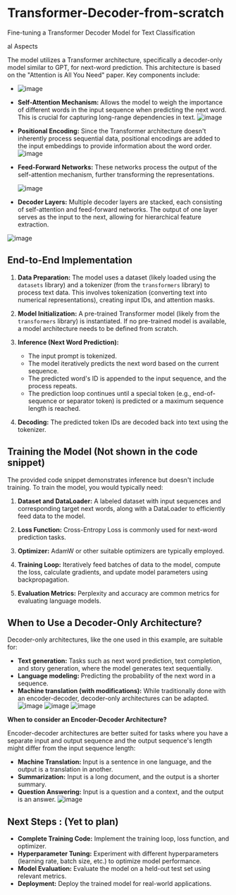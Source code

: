 # Transformer-Decoder-from-scratch
Fine-tuning a Transformer Decoder Model for Text Classification


al Aspects

The model utilizes a Transformer architecture, specifically a decoder-only model similar to GPT, for next-word prediction.  This architecture is based on the "Attention is All You Need" paper.  Key components include:

* ![image](https://github.com/user-attachments/assets/34ad8885-a661-4fd1-ad4c-29da1169da0a)
  
* **Self-Attention Mechanism:**  Allows the model to weigh the importance of different words in the input sequence when predicting the next word. This is crucial for capturing long-range dependencies in text.
  ![image](https://github.com/user-attachments/assets/d9fcb175-b8bf-48b4-86bc-9a820f7565b5)
  

* **Positional Encoding:**  Since the Transformer architecture doesn't inherently process sequential data, positional encodings are added to the input embeddings to provide information about the word order.
  ![image](https://github.com/user-attachments/assets/35ccd471-37c7-468b-bffe-a5c03cd3e140)

* **Feed-Forward Networks:**  These networks process the output of the self-attention mechanism, further transforming the representations.

  ![image](https://github.com/user-attachments/assets/58f7d413-849c-4826-a1c0-c3b050f77337)

* **Decoder Layers:**  Multiple decoder layers are stacked, each consisting of self-attention and feed-forward networks.  The output of one layer serves as the input to the next, allowing for hierarchical feature extraction.

![image](https://github.com/user-attachments/assets/b462ea53-0271-4e63-8150-a225e13c9751)


## End-to-End Implementation

1. **Data Preparation:** The model uses a dataset (likely loaded using the `datasets` library) and a tokenizer (from the `transformers` library) to process text data. This involves tokenization (converting text into numerical representations), creating input IDs, and attention masks.

2. **Model Initialization:**  A pre-trained Transformer model (likely from the `transformers` library) is instantiated.  If no pre-trained model is available, a model architecture needs to be defined from scratch.

3. **Inference (Next Word Prediction):**
   - The input prompt is tokenized.
   - The model iteratively predicts the next word based on the current sequence.
   - The predicted word's ID is appended to the input sequence, and the process repeats.
   - The prediction loop continues until a special token (e.g., end-of-sequence or separator token) is predicted or a maximum sequence length is reached.


4. **Decoding:** The predicted token IDs are decoded back into text using the tokenizer.

## Training the Model (Not shown in the code snippet)

The provided code snippet demonstrates inference but doesn't include training.  To train the model, you would typically need:

1. **Dataset and DataLoader:** A labeled dataset with input sequences and corresponding target next words, along with a DataLoader to efficiently feed data to the model.

2. **Loss Function:**  Cross-Entropy Loss is commonly used for next-word prediction tasks.

3. **Optimizer:**  AdamW or other suitable optimizers are typically employed.

4. **Training Loop:** Iteratively feed batches of data to the model, compute the loss, calculate gradients, and update model parameters using backpropagation.

5. **Evaluation Metrics:**  Perplexity and accuracy are common metrics for evaluating language models.

## When to Use a Decoder-Only Architecture?

Decoder-only architectures, like the one used in this example, are suitable for:

* **Text generation:**  Tasks such as next word prediction, text completion, and story generation, where the model generates text sequentially.
* **Language modeling:** Predicting the probability of the next word in a sequence.
* **Machine translation (with modifications):** While traditionally done with an encoder-decoder, decoder-only architectures can be adapted.
![image](https://github.com/user-attachments/assets/0f45e62b-8b1b-4ca2-addb-3c91ac1b7624)  ![image](https://github.com/user-attachments/assets/122c09fc-c0b7-48b7-a4aa-006766da83ed)
![image](https://github.com/user-attachments/assets/f6dd885a-2dc0-4d41-92e6-9cf2778dc516)


**When to consider an Encoder-Decoder Architecture?**

Encoder-decoder architectures are better suited for tasks where you have a separate input and output sequence and the output sequence's length might differ from the input sequence length:

* **Machine Translation:** Input is a sentence in one language, and the output is a translation in another.
* **Summarization:** Input is a long document, and the output is a shorter summary.
* **Question Answering:** Input is a question and a context, and the output is an answer.
![image](https://github.com/user-attachments/assets/08ccc096-403f-4489-861b-bde68f405518)


## Next Steps : (Yet to plan)

* **Complete Training Code:** Implement the training loop, loss function, and optimizer.
* **Hyperparameter Tuning:** Experiment with different hyperparameters (learning rate, batch size, etc.) to optimize model performance.
* **Model Evaluation:** Evaluate the model on a held-out test set using relevant metrics.
* **Deployment:** Deploy the trained model for real-world applications.
